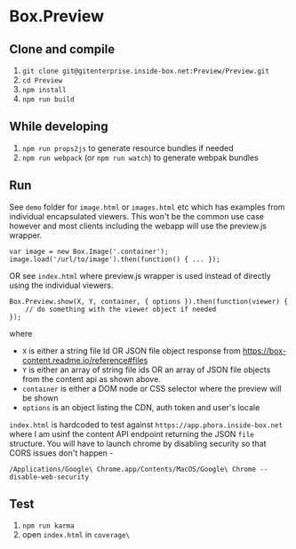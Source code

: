 Box.Preview
============

Clone and compile
-----------------

1. `git clone git@gitenterprise.inside-box.net:Preview/Preview.git`
2. `cd Preview`
3. `npm install`
4. `npm run build`
 
While developing
----------------

1. `npm run props2js` to generate resource bundles if needed
2. `npm run webpack` (or `npm run watch`) to generate webpak bundles

Run
---

See `demo` folder for `image.html` or `images.html` etc which has examples from individual encapsulated viewers. This won't be the common use case however and most clients including the webapp will use the preview.js wrapper.

    var image = new Box.Image('.container');
    image.load('/url/to/image').then(function() { ... });

OR see `index.html` where preview.js wrapper is used instead of directly using the individual viewers.

    Box.Preview.show(X, Y, container, { options }).then(function(viewer) {
        // do something with the viewer object if needed
    });

where
* `X` is either a string file Id OR JSON file object response from https://box-content.readme.io/reference#files
* `Y` is either an array of string file ids OR an array of JSON file objects from the content api as shown above.
* `container` is either a DOM node or CSS selector where the preview will be shown
* `options` is an object listing the CDN, auth token and user's locale


`index.html` is hardcoded to test against `https://app.phora.inside-box.net` where I am usinf the content API endpoint returning the JSON `file` structure. You will have to launch chrome by disabling security so that CORS issues don't happen -

    /Applications/Google\ Chrome.app/Contents/MacOS/Google\ Chrome --disable-web-security

Test
----

1. `npm run karma`
2. open `index.html` in `coverage\`
